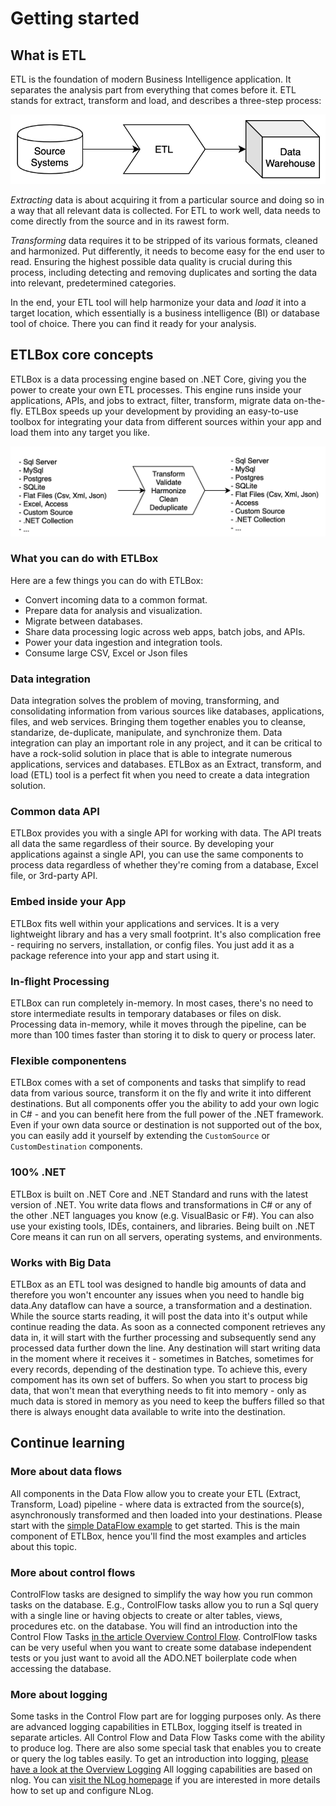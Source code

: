 # Getting started

## What is ETL

ETL is the foundation of modern Business Intelligence application. 
It separates the analysis part from everything that comes before it. ETL stands for extract, transform 
and load, and describes a three-step process:

![Source Systems -> Extract, Transform, Load -> Data Warehouse](../images/source_etl_dwh.png)

*Extracting* data is about acquiring it from a particular source and doing so in a way that all relevant data 
is collected. For ETL to work well, data needs to come directly from the source and in its rawest form.

*Transforming* data requires it to be stripped of its various formats, cleaned and harmonized. 
Put differently, it needs to become easy for the end user to read. 
Ensuring the highest possible data quality is crucial during this process, 
including detecting and removing duplicates and sorting the data into relevant, predetermined categories.

In the end, your ETL tool will help harmonize your data and *load* it into a target location, 
which essentially is a business intelligence (BI) or database tool of choice. 
There you can find it ready for your analysis.

## ETLBox core concepts

ETLBox is a data processing engine based on .NET Core, giving you the power to create your own ETL processes. 
This engine runs inside your applications, APIs, and jobs to extract, filter, transform, migrate data on-the-fly.
ETLBox speeds up your development by providing an easy-to-use toolbox for integrating your data from 
different sources within your app and load them into any target you like. 

![Sources -> Transform, Validate, Harmonize, Clean, Deduplicate -> Destinations](../images/sources_harmonize_clean.png)

### What you can do with ETLBox

Here are a few things you can do with ETLBox:

- Convert incoming data to a common format.
- Prepare data for analysis and visualization.
- Migrate between databases.
- Share data processing logic across web apps, batch jobs, and APIs.
- Power your data ingestion and integration tools.
- Consume large CSV, Excel or Json files

### Data integration

Data integration solves the problem of moving, transforming, and consolidating information from various sources like 
databases, applications, files, and web services. Bringing them together enables you to cleanse, standarize, 
de-duplicate, manipulate, and synchronize them. 
Data integration can play an important role in any project, and it can be critical to have a rock-solid solution in place
that is able to integrate numerous applications, services and databases. 
ETLBox as an Extract, transform, and load (ETL) tool is a perfect fit when you need to create a data integration solution.

### Common data API

ETLBox provides you with a single API for working with data. 
The API treats all data the same regardless of their source. 
By developing your applications against a single API, you can use the same components to process data 
regardless of whether they're coming from a database, Excel file, or 3rd-party API. 

### Embed inside your App

ETLBox fits well within your applications and services. It is a very lightweight library and has a very small footprint.
It's also complication free -  requiring no servers, installation, or config files. 
You just add it as a package reference into your app and start using it.

### In-flight Processing
ETLBox can run completely in-memory. In most cases, there's no need to store intermediate results 
in temporary databases or files on disk. Processing data in-memory, while it moves through the pipeline, 
can be more than 100 times faster than storing it to disk to query or process later.

### Flexible componentens
ETLBox comes with a set of components and tasks that simplify to read  data from various source, 
transform it on the fly and write it into different destinations. But all components offer you the ability 
to add your own logic in C# - and you can benefit here from the full power of the .NET framework. Even if 
your own data source or destination is not supported out of the box, you can easily add it yourself by extending
the `CustomSource` or `CustomDestination` components. 

### 100% .NET
ETLBox is built on .NET Core and .NET Standard and runs with the latest version of .NET. You write data flows and transformations 
in C# or any of the other .NET languages you know (e.g. VisualBasic or F#). 
You can also use your existing tools, IDEs, containers, and libraries. 
Being built on .NET Core means it can run on all servers, operating systems, and environments.

### Works with Big Data

ETLBox as an ETL tool was designed to handle big amounts of data and therefore you won't encounter any issues 
when you need to handle big data.Any dataflow can have a source, a transformation and a destination. 
While the source starts reading, it will post the data into it's output while continue reading the data. 
As soon as a connected component retrieves any data in, it will start with the further processing 
and subsequently send any processed data further down the line. Any destination will start writing data in the moment where 
it receives it - sometimes in Batches, sometimes for every records, depending of the destination type.
To achieve this, every compoment has its own set of buffers. So when you start to process big data, that won't mean
that everything needs to fit into memory - only as much data is stored in memory as you need to keep the buffers filled 
so that there is always enought data available to write into the destination.

## Continue learning

### More about data flows

All components in the Data Flow allow you to create your ETL (Extract, Transform, Load) pipeline - 
where data is extracted from the source(s), asynchronously transformed and then loaded into your destinations.
Please start with the [simple DataFlow example](dataflow/dataflow_simple_flow.md) to get started. 
This is the main component of ETLBox, hence you'll find the most examples and articles about this topic. 

### More about control flows

ControlFlow tasks are designed to simplify the way how you run common tasks on the database. E.g., ControlFlow tasks allow
you to run a Sql query with a single line or having objects to create or alter tables, views, procedures etc. on the database. 
You will find an introduction into the Control Flow Tasks [in the article Overview Control Flow](controlflow/overview_controlflow.md).
ControlFlow tasks can be very useful when you want to create some database independent tests or you just want to avoid all the ADO.NET boilerplate
code when accessing the database. 

### More about logging

Some tasks in the Control Flow part are for logging purposes only. 
As there are advanced logging capabilities in ETLBox, logging itself is treated in separate articles. 
All Control Flow and Data Flow Tasks come with the ability to produce log. 
There are also some special task that enables you to create or query the log tables easily. 
To get an introduction into logging, [please have a look at the Overview Logging](controlflow/overview_logging.md)
All logging capabilities are based on nlog. You can [visit the NLog homepage](https://nlog-project.org) if you are interested in more details how to set up and configure NLog.








